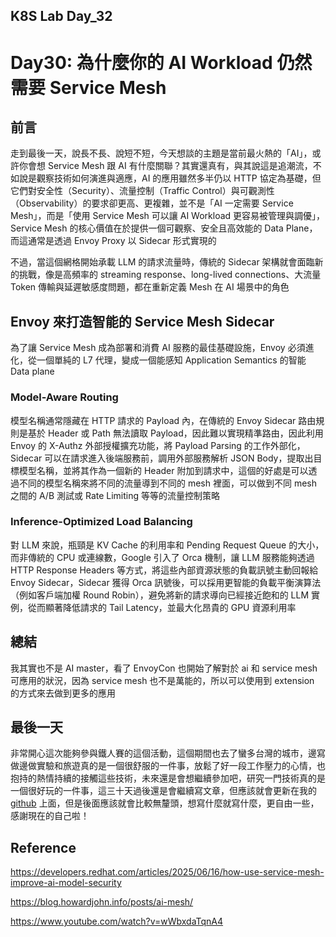 ## K8S Lab Day_32

# Day30: 為什麼你的 AI Workload 仍然需要 Service Mesh

## 前言

走到最後一天，說長不長、說短不短，今天想談的主題是當前最火熱的「AI」，或許你會想 Service Mesh 跟 AI 有什麼關聯？其實還真有，與其說這是追潮流，不如說是觀察技術如何演進與適應，AI 的應用雖然多半仍以 HTTP 協定為基礎，但它們對安全性（Security）、流量控制（Traffic Control）與可觀測性（Observability）的要求卻更高、更複雜，並不是「AI 一定需要 Service Mesh」，而是「使用 Service Mesh 可以讓 AI Workload 更容易被管理與調優」，Service Mesh 的核心價值在於提供一個可觀察、安全且高效能的 Data Plane，而這通常是透過 Envoy Proxy 以 Sidecar 形式實現的

不過，當這個網格開始承載 LLM 的請求流量時，傳統的 Sidecar 架構就會面臨新的挑戰，像是高頻率的 streaming response、long-lived connections、大流量 Token 傳輸與延遲敏感度問題，都在重新定義 Mesh 在 AI 場景中的角色

## Envoy 來打造智能的 Service Mesh Sidecar

為了讓 Service Mesh 成為部署和消費 AI 服務的最佳基礎設施，Envoy 必須進化，從一個單純的 L7 代理，變成一個能感知 Application Semantics 的智能 Data plane

### Model-Aware Routing

模型名稱通常隱藏在 HTTP 請求的 Payload 內，在傳統的 Envoy Sidecar 路由規則是基於 Header 或 Path 無法讀取 Payload，因此難以實現精準路由，因此利用 Envoy 的 X-Authz 外部授權擴充功能，將 Payload Parsing 的工作外部化，Sidecar 可以在請求進入後端服務前，調用外部服務解析 JSON Body，提取出目標模型名稱，並將其作為一個新的 Header 附加到請求中，這個的好處是可以透過不同的模型名稱來將不同的流量導到不同的 mesh 裡面，可以做到不同 mesh 之間的 A/B 測試或 Rate Limiting 等等的流量控制策略

### Inference-Optimized Load Balancing

對 LLM 來說，瓶頸是 KV Cache 的利用率和 Pending Request Queue 的大小，而非傳統的 CPU 或連線數，Google 引入了 Orca 機制，讓 LLM 服務能夠透過 HTTP Response Headers 等方式，將這些內部資源狀態的負載訊號主動回報給 Envoy Sidecar，Sidecar 獲得 Orca 訊號後，可以採用更智能的負載平衡演算法（例如客戶端加權 Round Robin），避免將新的請求導向已經接近飽和的 LLM 實例，從而顯著降低請求的 Tail Latency，並最大化昂貴的 GPU 資源利用率

## 總結

我其實也不是 AI master，看了 EnvoyCon 也開始了解對於 ai 和 service mesh 可應用的狀況，因為 service mesh 也不是萬能的，所以可以使用到 extension 的方式來去做到更多的應用

## 最後一天

非常開心這次能夠參與鐵人賽的這個活動，這個期間也去了蠻多台灣的城市，邊寫做邊做實驗和旅遊真的是一個很舒服的一件事，放鬆了好一段工作壓力的心情，也抱持的熱情持續的接觸這些技術，未來還是會想繼續參加吧，研究一門技術真的是一個很好玩的一件事，這三十天過後還是會繼續寫文章，但應該就會更新在我的 [github](https://github.com/marvelshan/K8sLab/) 上面，但是後面應該就會比較無釐頭，想寫什麼就寫什麼，更自由一些，感謝現在的自己啦！

## Reference

https://developers.redhat.com/articles/2025/06/16/how-use-service-mesh-improve-ai-model-security

https://blog.howardjohn.info/posts/ai-mesh/

https://www.youtube.com/watch?v=wWbxdaTqnA4
